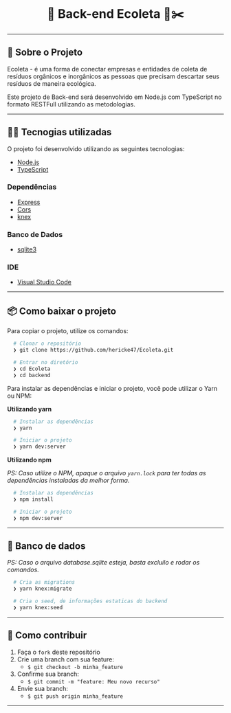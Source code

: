 <h1 align="center">
  🚀️ Back-end Ecoleta 💅️✂️
</h1>

---

## :rocket: Sobre o Projeto

Ecoleta - é uma forma de conectar empresas e entidades de coleta de resíduos orgânicos e inorgânicos as pessoas que precisam descartar seus resíduos de maneira ecológica.

Este projeto de Back-end será desenvolvido em Node.js com TypeScript no formato RESTFull utilizando as metodologias.

---

## 👨‍💻️ Tecnogias utilizadas

O projeto foi desenvolvido utilizando as seguintes tecnologias:

- [Node.js](https://nodejs.org/)
- [TypeScript](https://www.typescriptlang.org/)

### Dependências

  - [Express](https://expressjs.com/)
  - [Cors](https://developer.mozilla.org/pt-BR/docs/Web/HTTP/Controle_Acesso_CORS)
  - [knex](https://knexjs.org/)

### Banco de Dados

  - [sqlite3](https://sqlite.org/index.html)

### IDE

  - [Visual Studio Code](https://code.visualstudio.com/)

---

## 📦️ Como baixar o projeto

Para copiar o projeto, utilize os comandos:

```bash
  # Clonar o repositório
  ❯ git clone https://github.com/hericke47/Ecoleta.git

  # Entrar no diretório
  ❯ cd Ecoleta
  ❯ cd backend
```
Para instalar as dependências e iniciar o projeto, você pode utilizar o Yarn ou NPM:

**Utilizando yarn**

```bash
  # Instalar as dependências
  ❯ yarn

  # Iniciar o projeto
  ❯ yarn dev:server
```

**Utilizando npm**

*PS: Caso utilize o NPM, apaque o arquivo `yarn.lock` para ter todas as dependências instaladas da melhor forma.*

```bash
  # Instalar as dependências
  ❯ npm install

  # Iniciar o projeto
  ❯ npm dev:server
```
---
## 🚀️ Banco de dados

*PS: Caso o arquivo database.sqlite esteja, basta excluilo e rodar os comandos.*

```bash
  # Cria as migrations
  ❯ yarn knex:migrate

  # Cria o seed, de informações estaticas do backend
  ❯ yarn knex:seed
```
---

## 🤔️ Como contribuir

1. Faça o `fork` deste repositório
2. Crie uma branch com sua feature:
   - `$ git checkout -b minha_feature`
3. Confirme sua branch:
   - `$ git commit -m "feature: Meu novo recurso"`
4. Envie sua branch:
   - `$ git push origin minha_feature`

---


